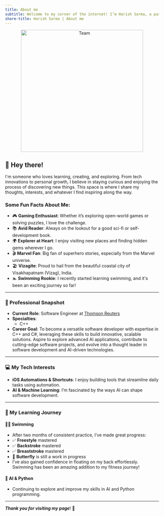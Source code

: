 ```yaml
---
title: About me
subtitle: Welcome to my corner of the internet! I’m Harish Sarma, a passionate software engineer based in India.
share-title: Harish Sarma | About me
---
```


<div style="text-align:center;">
  <a href="/HarishHub/assets/img/Posts/programmer.gif">
    <img src="/HarishHub/assets/img/Posts/programmer.gif" alt="Team" style="display: block; margin: 0 auto;" alt="coding" width="400">
  </a>
</div>

## 👋 Hey there!

I'm someone who loves learning, creating, and exploring. From tech innovations to personal growth, I believe in staying curious and enjoying the process of discovering new things. This space is where I share my thoughts, interests, and whatever I find inspiring along the way.

### Some Fun Facts About Me:
- 🎮 **Gaming Enthusiast**: Whether it’s exploring open-world games or solving puzzles, I love the challenge.
- 📚 **Avid Reader**: Always on the lookout for a good sci-fi or self-development book.
- 🌍 **Explorer at Heart**: I enjoy visiting new places and finding hidden gems wherever I go.
- 🎬 **Marvel Fan**: Big fan of superhero stories, especially from the Marvel universe.
- 🏖️ **Vizagite**: Proud to hail from the beautiful coastal city of Visakhapatnam (Vizag), India.
- 🏊 **Swimming Rookie**: I recently started learning swimming, and it's been an exciting journey so far!

---

### 💼 Professional Snapshot

- **Current Role**: Software Engineer at [Thomson Reuters](https://www.thomsonreuters.com/en.html)
- **Specialties**: 
  - C++
- **Career Goal**: To become a versatile software developer with expertise in C++ and C#, leveraging these skills to build innovative, scalable solutions. Aspire to explore advanced AI applications, contribute to cutting-edge software projects, and evolve into a thought leader in software development and AI-driven technologies.

---

### 💻 My Tech Interests

- **iOS Automations & Shortcuts**: I enjoy building tools that streamline daily tasks using automation.
- **AI & Machine Learning**: I’m fascinated by the ways AI can shape software development.

---

### 🎯 My Learning Journey  

#### 🏊‍♂️ **Swimming**  
 - After two months of consistent practice, I’ve made great progress:  
  - ✅ **Freestyle** mastered  
  - ✅ **Backstroke** mastered  
  - ✅ **Breaststroke** mastered  
  - 🚧 **Butterfly** is still a work in progress  
- I’ve also gained confidence in floating on my back effortlessly. Swimming has been an amazing addition to my fitness journey!

#### 🤖 **AI & Python**  
- Continuing to explore and improve my skills in AI and Python programming.
  
---

**_Thank you for visiting my page_**! 🙏
